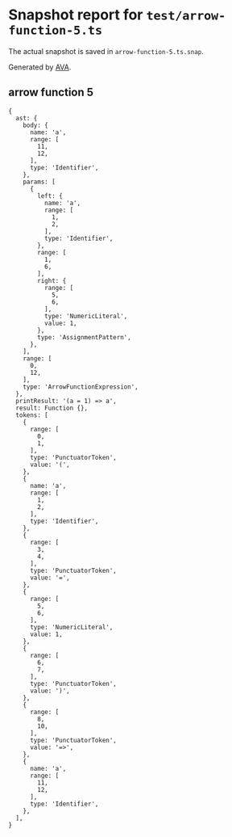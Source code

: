 # Snapshot report for `test/arrow-function-5.ts`

The actual snapshot is saved in `arrow-function-5.ts.snap`.

Generated by [AVA](https://avajs.dev).

## arrow function 5

    {
      ast: {
        body: {
          name: 'a',
          range: [
            11,
            12,
          ],
          type: 'Identifier',
        },
        params: [
          {
            left: {
              name: 'a',
              range: [
                1,
                2,
              ],
              type: 'Identifier',
            },
            range: [
              1,
              6,
            ],
            right: {
              range: [
                5,
                6,
              ],
              type: 'NumericLiteral',
              value: 1,
            },
            type: 'AssignmentPattern',
          },
        ],
        range: [
          0,
          12,
        ],
        type: 'ArrowFunctionExpression',
      },
      printResult: '(a = 1) => a',
      result: Function {},
      tokens: [
        {
          range: [
            0,
            1,
          ],
          type: 'PunctuatorToken',
          value: '(',
        },
        {
          name: 'a',
          range: [
            1,
            2,
          ],
          type: 'Identifier',
        },
        {
          range: [
            3,
            4,
          ],
          type: 'PunctuatorToken',
          value: '=',
        },
        {
          range: [
            5,
            6,
          ],
          type: 'NumericLiteral',
          value: 1,
        },
        {
          range: [
            6,
            7,
          ],
          type: 'PunctuatorToken',
          value: ')',
        },
        {
          range: [
            8,
            10,
          ],
          type: 'PunctuatorToken',
          value: '=>',
        },
        {
          name: 'a',
          range: [
            11,
            12,
          ],
          type: 'Identifier',
        },
      ],
    }
